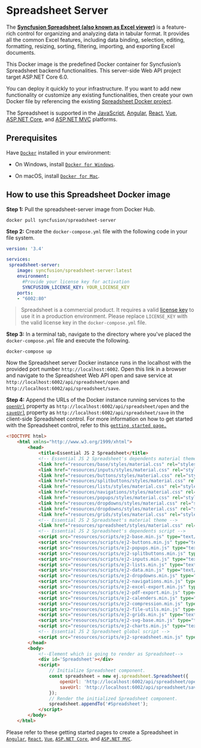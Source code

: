 # Spreadsheet Server
 
The [**Syncfusion Spreadsheet (also known as Excel viewer)**](https://www.syncfusion.com/javascript-ui-controls/js-spreadsheet) is a feature-rich control for organizing and analyzing data in tabular format. It provides all the common Excel features, including data binding, selection, editing, formatting, resizing, sorting, filtering, importing, and exporting Excel documents.
 
This Docker image is the predefined Docker container for Syncfusion’s Spreadsheet backend functionalities. This server-side Web API project target ASP.NET Core 6.0. 

You can deploy it quickly to your infrastructure. If you want to add new functionality or customize any existing functionalities, then create your own Docker file by referencing the existing [Spreadsheet Docker project](https://github.com/SyncfusionExamples/Spreadsheet-Server-Docker).

The Spreadsheet is supported in the [JavaScript](https://www.syncfusion.com/javascript-ui-controls), [Angular](https://www.syncfusion.com/angular-ui-components), [React](https://www.syncfusion.com/react-ui-components), [Vue](https://www.syncfusion.com/vue-ui-components), [ASP.NET Core](https://www.syncfusion.com/aspnet-core-ui-controls), and [ASP.NET MVC](https://www.syncfusion.com/aspnet-mvc-ui-controls) platforms.

## Prerequisites

Have [`Docker`](https://www.docker.com/products/container-runtime#/download) installed in your environment:

* On Windows, install [`Docker for Windows`](https://hub.docker.com/editions/community/docker-ce-desktop-windows).

* On macOS, install [`Docker for Mac`](https://docs.docker.com/desktop/install/mac-install/).

## How to use this Spreadsheet Docker image

**Step 1:** Pull the spreadsheet-server image from Docker Hub.

```console
docker pull syncfusion/spreadsheet-server
```

**Step 2:** Create the `docker-compose.yml` file with the following code in your file system.

```yaml
version: '3.4' 

services:
 spreadsheet-server:
    image: syncfusion/spreadsheet-server:latest
    environment:
      #Provide your license key for activation
      SYNCFUSION_LICENSE_KEY: YOUR_LICENSE_KEY
    ports:
    - "6002:80"
```

>Spreadsheet is a commercial product. It requires a valid [license key](https://help.syncfusion.com/common/essential-studio/licensing/licensing-faq/where-can-i-get-a-license-key) to use it in a production environment. Please replace `LICENSE_KEY` with the valid license key in the `docker-compose.yml` file.

**Step 3:** In a terminal tab, navigate to the directory where you've placed the `docker-compose.yml` file and execute the following.

```console
docker-compose up
```

Now the Spreadsheet server Docker instance runs in the localhost with the provided port number `http://localhost:6002`. Open this link in a browser and navigate to the Spreadsheet Web API open and save service at `http://localhost:6002/api/spreadsheet/open` and `http://localhost:6002/api/spreadsheet/save`.

**Step 4:** Append the URLs of the Docker instance running services to the [`openUrl`](https://helpej2.syncfusion.com/javascript/documentation/api/spreadsheet/#openurl) property as `http://localhost:6002/api/spreadsheet/open` and the [`saveUrl`](https://helpej2.syncfusion.com/javascript/documentation/api/spreadsheet/#saveurl) property as `http://localhost:6002/api/spreadsheet/save` in the client-side Spreadsheet control. For more information on how to get started with the Spreadsheet control, refer to this [`getting started page.`](https://ej2.syncfusion.com/javascript/documentation/spreadsheet/getting-started)

```html
<!DOCTYPE html>
    <html xmlns="http://www.w3.org/1999/xhtml">
        <head>
            <title>Essential JS 2 Spreadsheet</title>
            <!-- Essential JS 2 Spreadsheet's dependents material theme -->
            <link href="resources/base/styles/material.css" rel="stylesheet" type="text/css"/>
            <link href="resources/inputs/styles/material.css" rel="stylesheet" type="text/css"/>
            <link href="resources/buttons/styles/material.css" rel="stylesheet" type="text/css"/>
            <link href="resources/splitbuttons/styles/material.css" rel="stylesheet" type="text/css"/>
            <link href="resources/lists/styles/material.css" rel="stylesheet" type="text/css"/>
            <link href="resources/navigations/styles/material.css" rel="stylesheet" type="text/css"/>
            <link href="resources/popups/styles/material.css" rel="stylesheet" type="text/css"/>
            <link href="resources/dropdowns/styles/material.css" rel="stylesheet" type="text/css"/>
            <link href="resources/dropdowns/styles/material.css" rel="stylesheet" type="text/css"/>
            <link href="resources/grids/styles/material.css" rel="stylesheet" type="text/css"/>
            <!-- Essential JS 2 Spreadsheet's material theme -->
            <link href="resources/spreadsheet/styles/material.css" rel="stylesheet" type="text/css"/>
            <!-- Essential JS 2 Spreadsheet's dependents script -->
            <script src="resources/scripts/ej2-base.min.js" type="text/javascript"></script>
            <script src="resources/scripts/ej2-buttons.min.js" type="text/javascript"></script>
            <script src="resources/scripts/ej2-popups.min.js" type="text/javascript"></script>
            <script src="resources/scripts/ej2-splitbuttons.min.js" type="text/javascript"></script>
            <script src="resources/scripts/ej2-inputs.min.js" type="text/javascript"></script>
            <script src="resources/scripts/ej2-lists.min.js" type="text/javascript"></script>
            <script src="resources/scripts/ej2-data.min.js" type="text/javascript"></script>
            <script src="resources/scripts/ej2-dropdowns.min.js" type="text/javascript"></script>
            <script src="resources/scripts/ej2-navigations.min.js" type="text/javascript"></script>
            <script src="resources/scripts/ej2-excel-export.min.js" type="text/javascript"></script>
            <script src="resources/scripts/ej2-pdf-export.min.js" type="text/javascript"></script>
            <script src="resources/scripts/ej2-calenders.min.js" type="text/javascript"></script>
            <script src="resources/scripts/ej2-compression.min.js" type="text/javascript"></script>
            <script src="resources/scripts/ej2-file-utils.min.js" type="text/javascript"></script>
            <script src="resources/scripts/ej2-grids.min.js" type="text/javascript"></script>
            <script src="resources/scripts/ej2-svg-base.min.js" type="text/javascript"></script>
            <script src="resources/scripts/ej2-charts.min.js" type="text/javascript"></script>
            <!-- Essential JS 2 Spreadsheet global script -->
            <script src="resources/scripts/ej2-spreadsheet.min.js" type="text/javascript"></script>
        </head>
        <body>
            <!--Element which is going to render as Spreadsheet-->
            <div id='Spreadsheet'></div>
            <script>
                // Initialize Spreadsheet component.
                const spreadsheet = new ej.spreadsheet.Spreadsheet({
                    openUrl: 'http://localhost:6002/api/spreadsheet/open',
                    saveUrl: 'http://localhost:6002/api/spreadsheet/save'
                });
                // Render the initialized Spreadsheet component.
                spreadsheet.appendTo('#Spreadsheet');
            </script>
        </body>
    </html>
```

Please refer to these getting started pages to create a Spreadsheet in [`Angular`](https://ej2.syncfusion.com/angular/documentation/spreadsheet/getting-started), [`React`](https://ej2.syncfusion.com/react/documentation/spreadsheet/getting-started), [`Vue`](https://ej2.syncfusion.com/vue/documentation/spreadsheet/getting-started), [`ASP.NET Core`](https://ej2.syncfusion.com/aspnetcore/documentation/spreadsheet/getting-started-core), and [`ASP.NET MVC`](https://ej2.syncfusion.com/aspnetmvc/documentation/spreadsheet/getting-started-mvc).
